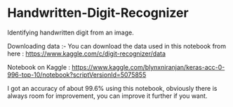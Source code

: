 # Handwritten-Digit-Recognizer 
Identifying handwritten digit from an image.

Downloading data :-
You can download the data used in this notebook from here : https://www.kaggle.com/c/digit-recognizer/data

Notebook on Kaggle : https://www.kaggle.com/blynxniranjan/keras-acc-0-996-top-10/notebook?scriptVersionId=5075855

I got an accuracy of about 99.6% using this notebook, obviously there is always room for improvement, you can improve it further if you want.
